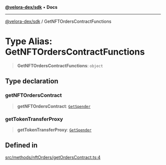 [**@velora-dex/sdk**](../README.md) • **Docs**

***

[@velora-dex/sdk](../globals.md) / GetNFTOrdersContractFunctions

# Type Alias: GetNFTOrdersContractFunctions

> **GetNFTOrdersContractFunctions**: `object`

## Type declaration

### getNFTOrdersContract

> **getNFTOrdersContract**: [`GetSpender`](../-internal-/type-aliases/GetSpender.md)

### getTokenTransferProxy

> **getTokenTransferProxy**: [`GetSpender`](../-internal-/type-aliases/GetSpender.md)

## Defined in

[src/methods/nftOrders/getOrdersContract.ts:4](https://github.com/VeloraDEX/sdk/blob/master/src/methods/nftOrders/getOrdersContract.ts#L4)
